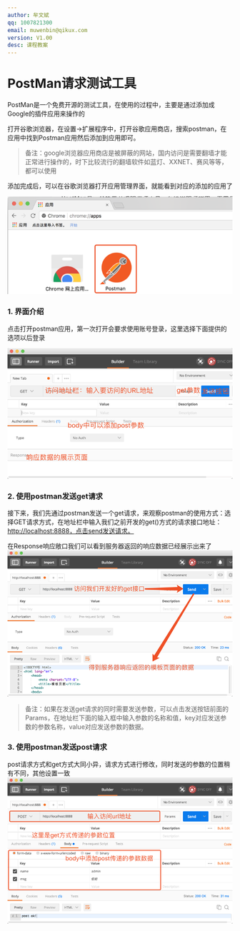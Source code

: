 ```yaml
---
author: 牟文斌
qq: 1007821300
email: muwenbin@qikux.com
version: V1.00
desc: 课程教案
---
```


# PostMan请求测试工具

PostMan是一个免费开源的测试工具，在使用的过程中，主要是通过添加成Google的插件应用来操作的

打开谷歌浏览器，在设置-&gt;扩展程序中，打开谷歌应用商店，搜索postman，在应用中找到Postman应用然后添加到应用即可。

> 备注：google浏览器应用商店是被屏蔽的网站，国内访问是需要翻墙才能正常进行操作的，时下比较流行的翻墙软件如蓝灯、XXNET、赛风等等，都可以使用

添加完成后，可以在谷歌浏览器打开应用管理界面，就能看到对应的添加的应用了

![](/assets/post1)

### 1. 界面介绍

点击打开postman应用，第一次打开会要求使用账号登录，这里选择下面提供的选项以后登录

![](/assets/postman2)

### 2. 使用postman发送get请求

接下来，我们先通过postman发送一个get请求，来观察postman的使用方式：选择GET请求方式，在地址栏中输入我们之前开发的get\(\)方式的请求接口地址：[http://localhost:8888，点击send发送请求。](http://localhost:8888，点击send发送请求。)

在Response响应敞口我们可以看到服务器返回的响应数据已经展示出来了![](/assets/postman31)

> 备注：如果在发送get请求的同时需要发送参数，可以点击发送按钮前面的Params，在地址栏下面的输入框中输入参数的名称和值，key对应发送参数的参数名称，value对应发送参数的数据。

### 3. 使用postman发送post请求

post请求方式和get方式大同小异，请求方式进行修改，同时发送的参数的位置稍有不同，其他设置一致![](/assets/postman4)

